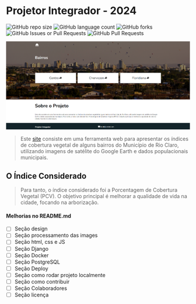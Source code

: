 # Projetor Integrador - 2024

![GitHub repo size](https://img.shields.io/github/repo-size/LucasWander/Projeto-Integrador-1?style=for-the-badge)
![GitHub language count](https://img.shields.io/github/languages/count/LucasWander/Projeto-Integrador-1?style=for-the-badge)
![GitHub forks](https://img.shields.io/github/forks/LucasWander/Projeto-Integrador-1?style=for-the-badge)
![GitHub Issues or Pull Requests](https://img.shields.io/github/issues/LucasWander/Projeto-Integrador-1?style=for-the-badge)
![GitHub Pull Requests](https://img.shields.io/github/issues-pr-closed/LucasWander/Projeto-Integrador-1?style=for-the-badge)

<img src="pi.png" alt="Página inicial do projeto">

> Este [site](https://test-project-integrador-1.netlify.app/#) consiste em uma ferramenta web para apresentar os índices de cobertura vegetal de alguns bairros do Município de Rio Claro, utilizando imagens de satélite do Google Earth e dados populacionais municipais.

## O Índice Considerado

> Para tanto, o índice considerado foi a Porcentagem de Cobertura Vegetal (PCV). O objetivo principal é melhorar a qualidade de vida na cidade, focando na arborização.

#### Melhorias no README.md

- [ ] Seção design
- [ ] Seção processamento das images
- [ ] Seção html, css e JS
- [ ] Seção Django
- [ ] Seção Docker
- [ ] Seção PostgreSQL
- [ ] Seção Deploy
- [ ] Seção como rodar projeto localmente
- [ ] Seção como contribuir
- [ ] Seção Colaboradores
- [ ] Seção licença
